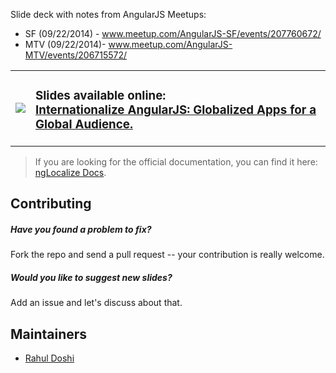 Slide deck with notes from AngularJS Meetups:

- SF (09/22/2014) - www.meetup.com/AngularJS-SF/events/207760672/
- MTV (09/22/2014)- www.meetup.com/AngularJS-MTV/events/206715572/

<table>
    <tr>
        <td>
            <a href="http://ramonvictor.github.io/protractor/slides/">
                <img src="https://raw.githubusercontent.com/doshprompt/angular-localization-meetup/gh-pages/assets/fa-globe.png">
            </a>
        </td>
        <td>
            <h3>Slides available online:<br>
                <a href="http://doshprompy.github.io/angular-localization-meetup/">
                    Internationalize AngularJS: Globalized Apps for a Global Audience.
                </a>
            </h3>
        </td>
    </tr>
</table>

> If you are looking for the official documentation, you can find it here: [ngLocalize Docs](http://doshprompt.github.io/angular-localization).

## Contributing

##### Have you found a problem to fix?
Fork the repo and send a pull request -- your contribution is really welcome.

##### Would you like to suggest new slides?
Add an issue and let's discuss about that.

## Maintainers
- [Rahul Doshi](https://github.com/doshprompt)